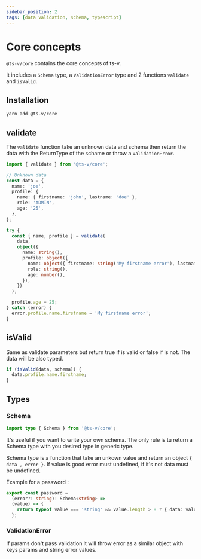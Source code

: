```yaml
---
sidebar_position: 2
tags: [data validation, schema, typescript]
---
```


# Core concepts

`@ts-v/core` contains the core concepts of ts-v.

It includes a `Schema` type, a `ValidationError` type and 2 functions `validate` and `isValid`.

## Installation

```sh
yarn add @ts-v/core
```

## validate

The `validate` function take an unknown data and schema then return the data with the ReturnType of the schame or throw a `ValidationError`.

```ts
import { validate } from '@ts-v/core';

// Unknown data
const data = {
  name: 'joe',
  profile: {
    name: { firstname: 'john', lastname: 'doe' },
    role: 'ADMIN',
    age: '25',
  },
};

try {
  const { name, profile } = validate(
    data,
    object({
      name: string(),
      profile: object({
        name: object({ firstname: string('My firstname error'), lastname: string() }),
        role: string(),
        age: number(),
      }),
    })
  );

  profile.age = 25;
} catch (error) {
  error.profile.name.firstname = 'My firstname error';
}
```

## isValid

Same as validate parameters but return true if is valid or false if is not.
The data will be also typed.

```ts
if (isValid(data, schema)) {
  data.profile.name.firstname;
}
```

## Types

### Schema

```ts
import type { Schema } from '@ts-v/core';
```

It's useful if you want to write your own schema. The only rule is tu return a Schema type with you desired type in generic type.

Schema type is a function that take an unkown value and return an object `{ data , error }`. If value is good error must undefined, if it's not data must be undefined.

Example for a password :

```ts
export const password =
  (error?: string): Schema<string> =>
  (value) => {
    return typeof value === 'string' && value.length > 8 ? { data: value } : { error: error || 'password' };
  };
```

### ValidationError

If params don't pass validation it will throw error as a similar object with keys params and string error values.
